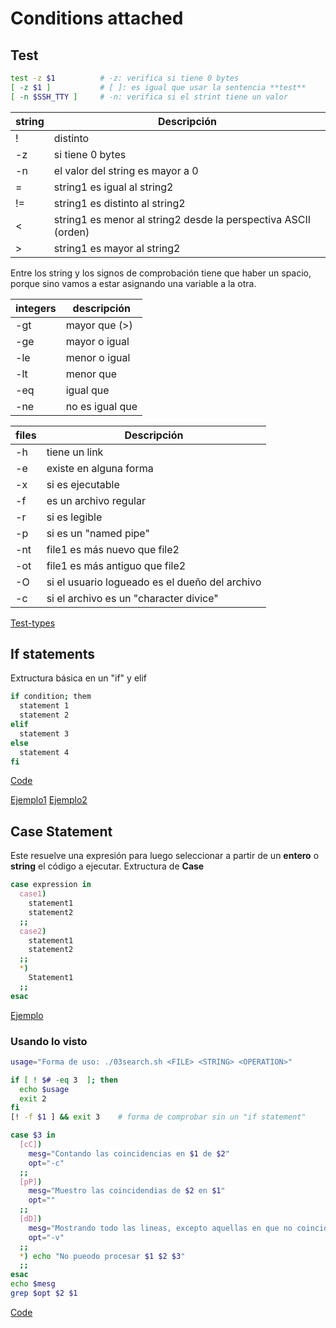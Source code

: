 # Conditions attached

## Test
```bash
test -z $1			# -z: verifica si tiene 0 bytes
[ -z $1 ]			# [ ]: es igual que usar la sentencia **test**
[ -n $SSH_TTY ]		# -n: verifica si el strint tiene un valor
```

| string | Descripción                                                    |
| ------ | -------------------------------------------------------------- |
| !      | distinto                                                       |
| -z     | si tiene 0 bytes                                               |
| -n     | el valor del string es mayor a 0                               |
| =      | string1 es igual al string2                                    |
| !=     | string1 es distinto al string2                                 |
| \<     | string1 es menor al string2 desde la perspectiva ASCII (orden) |
| \>     | string1 es mayor al string2                                    |

Entre los string y los signos de comprobación tiene que haber un spacio, porque sino vamos a estar asignando una variable a la otra.

| integers | descripción     |
| -------- | --------------- |
| -gt      | mayor que (>)   |
| -ge      | mayor o igual   |
| -le      | menor o igual   |
| -lt      | menor que       |
| -eq      | igual que       |
| -ne      | no es igual que |


| files | Descripción                                    |
| ----- | ---------------------------------------------- |
| -h    | tiene un link                                  |
| -e    | existe en alguna forma                         |
| -x    | si es ejecutable                               |
| -f    | es un archivo regular                          |
| -r    | si es legible                                  |
| -p    | si es un "named pipe"                          |
| -nt   | file1 es más nuevo que file2                   |
| -ot   | file1 es más antiguo que file2                 |
| -O    | si el usuario logueado es el dueño del archivo |
| -c    | si el archivo es un "character divice"         |

[Test-types](https://wiki.bash-hackers.org/commands/classictest)

## If statements
Extructura básica en un "if" y elif

```bash
if condition; them
  statement 1
  statement 2
elif
  statement 3
else 
  statement 4
fi
```
[Code](03ifStatement.sh)

[Ejemplo1](03ifStatement.sh)
[Ejemplo2](03elif.sh)

## Case Statement
Este resuelve una expresión para luego seleccionar a partir de un **entero** o **string** el código a ejecutar.
Extructura de **Case**
```bash
case expression in
  case1)
    statement1
    statement2
  ;;
  case2)
    statement1
    statement2
  ;;
  *)
    Statement1
  ;;
esac
```
[Ejemplo](03grade.sh)

### Usando lo visto
```bash
usage="Forma de uso: ./03search.sh <FILE> <STRING> <OPERATION>"

if [ ! $# -eq 3  ]; then
  echo $usage
  exit 2
fi
[! -f $1 ] && exit 3	# forma de comprobar sin un "if statement"

case $3 in
  [cC])
	mesg="Contando las coincidencias en $1 de $2"
	opt="-c"
  ;;
  [pP])
	mesg="Muestro las coincidendias de $2 en $1"
	opt=""
  ;;
  [dD])
	mesg="Mostrando todo las lineas, excepto aquellas en que no coincide $2 en $1"
	opt="-v"
  ;;
  *) echo "No pueodo procesar $1 $2 $3"
  ;;
esac
echo $mesg
grep $opt $2 $1
```
[Code](03search.sh)
